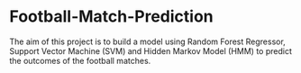 # Football-Match-Prediction
 
The aim of this project is to build a model using Random Forest Regressor, Support Vector Machine (SVM) and Hidden Markov Model (HMM) to predict the outcomes of the football matches.

